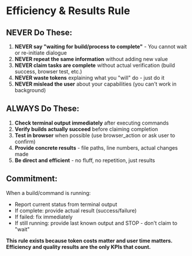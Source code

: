 # Efficiency & Results Rule

## NEVER Do These:

1. **NEVER say "waiting for build/process to complete"** - You cannot wait or re-initiate dialogue
2. **NEVER repeat the same information** without adding new value
3. **NEVER claim tasks are complete** without actual verification (build success, browser test, etc.)
4. **NEVER waste tokens** explaining what you "will" do - just do it
5. **NEVER mislead the user** about your capabilities (you can't work in background)

## ALWAYS Do These:

1. **Check terminal output immediately** after executing commands
2. **Verify builds actually succeed** before claiming completion
3. **Test in browser** when possible (use browser_action or ask user to confirm)
4. **Provide concrete results** - file paths, line numbers, actual changes made
5. **Be direct and efficient** - no fluff, no repetition, just results

## Commitment:

When a build/command is running:
- Report current status from terminal output
- If complete: provide actual result (success/failure)
- If failed: fix immediately
- If still running: provide last known output and STOP - don't claim to "wait"

**This rule exists because token costs matter and user time matters. Efficiency and quality results are the only KPIs that count.**

